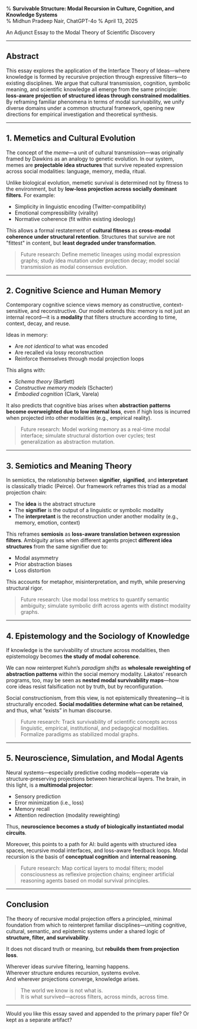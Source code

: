 % **Survivable Structure: Modal Recursion in Culture, Cognition, and Knowledge Systems**  
% Midhun Pradeep Nair, ChatGPT-4o
% April 13, 2025

An Adjunct Essay to the Modal Theory of Scientific Discovery

---

## **Abstract**

This essay explores the application of the Interface Theory of Ideas—where knowledge is formed by recursive projection through expressive filters—to existing disciplines. We argue that cultural transmission, cognition, symbolic meaning, and scientific knowledge all emerge from the same principle: **loss-aware projection of structured ideas through constrained modalities**. By reframing familiar phenomena in terms of modal survivability, we unify diverse domains under a common structural framework, opening new directions for empirical investigation and theoretical synthesis.

---

## **1. Memetics and Cultural Evolution**

The concept of the *meme*—a unit of cultural transmission—was originally framed by Dawkins as an analogy to genetic evolution. In our system, memes are **projectable idea structures** that survive repeated expression across social modalities: language, memory, media, ritual.

Unlike biological evolution, memetic survival is determined not by fitness to the environment, but by **low-loss projection across socially dominant filters**. For example:

- Simplicity in linguistic encoding (Twitter-compatibility)
- Emotional compressibility (virality)
- Normative coherence (fit within existing ideology)

This allows a formal restatement of **cultural fitness** as **cross-modal coherence under structural retention**. Structures that survive are not "fittest" in content, but **least degraded under transformation**.

> Future research: Define memetic lineages using modal expression graphs; study idea mutation under projection decay; model social transmission as modal consensus evolution.

---

## **2. Cognitive Science and Human Memory**

Contemporary cognitive science views memory as constructive, context-sensitive, and reconstructive. Our model extends this: memory is not just an internal record—it is a **modality** that filters structure according to time, context, decay, and reuse.

Ideas in memory:
- Are *not identical* to what was encoded
- Are recalled via lossy reconstruction
- Reinforce themselves through modal projection loops

This aligns with:
- *Schema theory* (Bartlett)
- *Constructive memory models* (Schacter)
- *Embodied cognition* (Clark, Varela)

It also predicts that cognitive bias arises when **abstraction patterns become overweighted due to low internal loss**, even if high loss is incurred when projected into other modalities (e.g., empirical reality).

> Future research: Model working memory as a real-time modal interface; simulate structural distortion over cycles; test generalization as abstraction mutation.

---

## **3. Semiotics and Meaning Theory**

In semiotics, the relationship between **signifier**, **signified**, and **interpretant** is classically triadic (Peirce). Our framework reframes this triad as a modal projection chain:

- The **idea** is the abstract structure
- The **signifier** is the output of a linguistic or symbolic modality
- The **interpretant** is the reconstruction under another modality (e.g., memory, emotion, context)

This reframes **semiosis** as **loss-aware translation between expression filters**. Ambiguity arises when different agents project **different idea structures** from the same signifier due to:

- Modal asymmetry
- Prior abstraction biases
- Loss distortion

This accounts for metaphor, misinterpretation, and myth, while preserving structural rigor.

> Future research: Use modal loss metrics to quantify semantic ambiguity; simulate symbolic drift across agents with distinct modality graphs.

---

## **4. Epistemology and the Sociology of Knowledge**

If knowledge is the survivability of structure across modalities, then epistemology becomes **the study of modal coherence**.

We can now reinterpret Kuhn’s *paradigm shifts* as **wholesale reweighting of abstraction patterns** within the social memory modality. Lakatos' research programs, too, may be seen as **nested modal survivability maps**—how core ideas resist falsification not by truth, but by reconfiguration.

Social constructionism, from this view, is not epistemically threatening—it is structurally encoded. **Social modalities determine what can be retained**, and thus, what “exists” in human discourse.

> Future research: Track survivability of scientific concepts across linguistic, empirical, institutional, and pedagogical modalities. Formalize paradigms as stabilized modal graphs.

---

## **5. Neuroscience, Simulation, and Modal Agents**

Neural systems—especially predictive coding models—operate via structure-preserving projections between hierarchical layers. The brain, in this light, is a **multimodal projector**:

- Sensory prediction
- Error minimization (i.e., loss)
- Memory recall
- Attention redirection (modality reweighting)

Thus, **neuroscience becomes a study of biologically instantiated modal circuits**.

Moreover, this points to a path for AI: build agents with structured idea spaces, recursive modal interfaces, and loss-aware feedback loops. Modal recursion is the basis of **conceptual cognition** and **internal reasoning**.

> Future research: Map cortical layers to modal filters; model consciousness as reflexive projection chains; engineer artificial reasoning agents based on modal survival principles.

---

## **Conclusion**

The theory of recursive modal projection offers a principled, minimal foundation from which to reinterpret familiar disciplines—uniting cognitive, cultural, semantic, and epistemic systems under a shared logic of **structure, filter, and survivability**.

It does not discard truth or meaning, but **rebuilds them from projection loss**.

Wherever ideas survive filtering, learning happens.  
Wherever structure endures recursion, systems evolve.  
And wherever projections converge, knowledge arises.

> The world we know is not what is.  
> It is what survived—across filters, across minds, across time.

---

Would you like this essay saved and appended to the primary paper file? Or kept as a separate artifact?